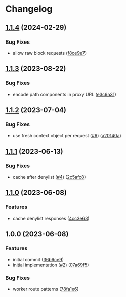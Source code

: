 # Changelog

## [1.1.4](https://github.com/web3-storage/dag.w3s.link/compare/v1.1.3...v1.1.4) (2024-02-29)


### Bug Fixes

* allow raw block requests ([f8ce9e7](https://github.com/web3-storage/dag.w3s.link/commit/f8ce9e7df7ad573019c23d2d8f060c8356f725c8))

## [1.1.3](https://github.com/web3-storage/dag.w3s.link/compare/v1.1.2...v1.1.3) (2023-08-22)


### Bug Fixes

* encode path components in proxy URL ([e3c9a31](https://github.com/web3-storage/dag.w3s.link/commit/e3c9a3146ed6d72e17f719426be32c459b4291f8))

## [1.1.2](https://github.com/web3-storage/dag.w3s.link/compare/v1.1.1...v1.1.2) (2023-07-04)


### Bug Fixes

* use fresh context object per request ([#6](https://github.com/web3-storage/dag.w3s.link/issues/6)) ([a20140a](https://github.com/web3-storage/dag.w3s.link/commit/a20140a229f12d6b1eba584ce44cee42830f168a))

## [1.1.1](https://github.com/web3-storage/dag.w3s.link/compare/v1.1.0...v1.1.1) (2023-06-13)


### Bug Fixes

* cache after denylist ([#4](https://github.com/web3-storage/dag.w3s.link/issues/4)) ([2c5afc8](https://github.com/web3-storage/dag.w3s.link/commit/2c5afc8f87799dfc3bb3aa810a3b31b32884ce9c))

## [1.1.0](https://github.com/web3-storage/dag.w3s.link/compare/v1.0.0...v1.1.0) (2023-06-08)


### Features

* cache denylist responses ([4cc3e63](https://github.com/web3-storage/dag.w3s.link/commit/4cc3e636d95143846e41eb2ccd07e636b940fc5d))

## 1.0.0 (2023-06-08)


### Features

* initial commit ([36b6ce9](https://github.com/web3-storage/dag.w3s.link/commit/36b6ce91567cd5cc9d55184dbf753b729586f44c))
* initial implementation ([#2](https://github.com/web3-storage/dag.w3s.link/issues/2)) ([07a69f5](https://github.com/web3-storage/dag.w3s.link/commit/07a69f5018d596dc13cdd29a132c7919bc7dd33a))


### Bug Fixes

* worker route patterns ([78fa1e6](https://github.com/web3-storage/dag.w3s.link/commit/78fa1e64cfc88c1be5a777b3fc9c187933d4109e))

